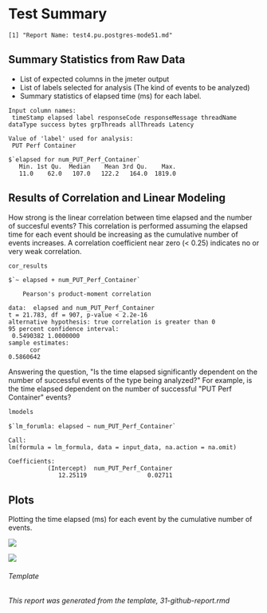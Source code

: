 Test Summary
================

    [1] "Report Name: test4.pu.postgres-mode51.md"

Summary Statistics from Raw Data
--------------------------------

-   List of expected columns in the jmeter output
-   List of labels selected for analysis (The kind of events to be analyzed)
-   Summary statistics of elapsed time (ms) for each label.

<!-- -->

    Input column names:
     timeStamp elapsed label responseCode responseMessage threadName dataType success bytes grpThreads allThreads Latency

    Value of 'label' used for analysis:
     PUT Perf Container

    $`elapsed for num_PUT_Perf_Container`
       Min. 1st Qu.  Median    Mean 3rd Qu.    Max. 
       11.0    62.0   107.0   122.2   164.0  1819.0 

Results of Correlation and Linear Modeling
------------------------------------------

How strong is the linear correlation between time elapsed and the number of succesful events? This correlation is performed assuming the elapsed time for each event should be increasing as the cumulative number of events increases. A correlation coefficient near zero (&lt; 0.25) indicates no or very weak correlation.

``` r
cor_results
```

    $`~ elapsed + num_PUT_Perf_Container`

        Pearson's product-moment correlation

    data:  elapsed and num_PUT_Perf_Container
    t = 21.783, df = 907, p-value < 2.2e-16
    alternative hypothesis: true correlation is greater than 0
    95 percent confidence interval:
     0.5490382 1.0000000
    sample estimates:
          cor 
    0.5860642 

Answering the question, "Is the time elapsed significantly dependent on the number of successful events of the type being analyzed?" For example, is the time elapsed dependent on the number of successful "PUT Perf Container" events?

``` r
lmodels
```

    $`lm_forumla: elapsed ~ num_PUT_Perf_Container`

    Call:
    lm(formula = lm_formula, data = input_data, na.action = na.omit)

    Coefficients:
               (Intercept)  num_PUT_Perf_Container  
                  12.25119                 0.02711  

Plots
-----

Plotting the time elapsed (ms) for each event by the cumulative number of events.

![](/home/grosscol/workspace/fcrepo_perf_analysis/build/test4.pu.postgres-mode51_files/figure-markdown_github/bin_plots-1.png)

![](/home/grosscol/workspace/fcrepo_perf_analysis/build/test4.pu.postgres-mode51_files/figure-markdown_github/dot_plots-1.png)

###### Template

*This report was generated from the template, 31-github-report.rmd*
